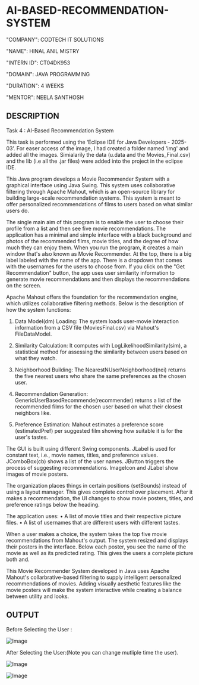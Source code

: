 # AI-BASED-RECOMMENDATION-SYSTEM

"COMPANY": CODTECH IT SOLUTIONS

"NAME": HINAL ANIL MISTRY

"INTERN ID": CT04DK953

"DOMAIN": JAVA PROGRAMMING

"DURATION": 4 WEEKS

"MENTOR": NEELA SANTHOSH

## DESCRIPTION ##

Task 4 : AI-Based Recommendation System

This task is performed using the ‘Eclipse IDE for Java Developers - 2025-03’.
For easer access of the image, I had created a folder named 'img' and added all the images. Simialarily the data (u.data and the Movies_Final.csv) and the lib (i.e all the .jar files) were added into the project in the eclipse IDE.

This Java program develops a Movie Recommender System with a graphical interface using Java Swing. This system uses collaborative filtering through Apache Mahout, which is an open-source library for building large-scale recommendation systems. This system is meant to offer personalized recommendations of films to users based on what similar users do.

The single main aim of this program is to enable the user to choose their profile from a list and then see five movie recommendations. The application has a minimal and simple interface with a black background and photos of the recommended films, movie titles, and the degree of how much they can enjoy them. 
When you run the program, it creates a main window that's also known as Movie Recommender. At the top, there is a big label labeled with the name of the app. There is a dropdown that comes with the usernames for the users to choose from. If you click on the "Get Recommendation" button, the app uses user similarity information to generate movie recommendations and then displays the recommendations on the screen.

Apache Mahout offers the foundation for the recommendation engine, which utilizes collaborative filtering methods. Below is the description of how the system functions:

1. Data Model(dm) Loading: The system loads user-movie interaction information from a CSV file (MoviesFinal.csv) via Mahout's FileDataModel.

2. Similarity Calculation: It computes with LogLikelihoodSimilarity(sim), a statistical method for assessing the similarity between users based on what they watch.

3. Neighborhood Building: The NearestNUserNeighborhood(nei) returns the five nearest users who share the same preferences as the chosen user.

4. Recommendation Generation: GenericUserBasedRecommende(recommender) returns a list of the recommended films for the chosen user based on what their closest neighbors like.

5. Preference Estimation: Mahout estimates a preference score (estimatedPref) per suggested film showing how suitable it is for the user's tastes.

The GUI is built using different Swing components. JLabel is used for constant text, i.e., movie names, titles, and preference values. JComboBox(cb) shows a list of the user names. JButton triggers the process of suggesting recommendations. ImageIcon and JLabel show images of movie posters.

The organization places things in certain positions (setBounds) instead of using a layout manager. This gives complete control over placement. After it makes a recommendation, the UI changes to show movie posters, titles, and preference ratings below the heading.

The application uses:
     • A list of movie titles and their respective picture files.
     • A list of usernames that are different users with different tastes.

When a user makes a choice, the system takes the top five movie recommendations from Mahout's output. The system resized and displays their posters in the interface. Below each poster, you see the name of the movie as well as its predicted rating. This gives the users a complete picture both and.

This Movie Recommender System developed in Java uses Apache Mahout's collarbrative-based filtering to supply intelligent personalized recommendations of movies. Adding visually aesthetic features like the movie posters will make the system interactive while creating a balance between utility and looks.

## OUTPUT ##

Before Selecting the User :

![Image](https://github.com/user-attachments/assets/c11047c2-28d8-4389-bb7e-87efaf086015)

After Selecting the User:(Note you can change mutliple time the user).

![Image](https://github.com/user-attachments/assets/e505e0b6-e3b6-42dd-ac0c-2d471d2a6f0c)

![Image](https://github.com/user-attachments/assets/85e82aaf-80b0-439e-88ca-48e291a57910)


